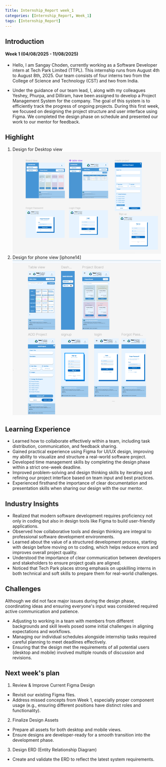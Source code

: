 ```yaml
---
Title: Internship_Report week_1
categories: [Internship_Report, Week_1]
tags: [Internship_Report]
---
```


## Introduction
#### Week 1 (04/08/2025 - 11/08/2025)
- Hello, I am Sangay Choden, currently working as a Software Developer intern at Tech Park Limited (TTPL). This internship runs from August 4th to August 8th, 2025. Our team consists of four interns two from the College of Science and Technology (CST) and two from India.

- Under the guidance of our team lead, I, along with my colleagues Yeshey, Phurpa, and Dilliram, have been assigned to develop a Project Management System for the company. The goal of this system is to efficiently track the progress of ongoing projects. During this first week, we focused on designing the project structure and user interface using Figma. We completed the design phase on schedule and presented our work to our mentor for feedback.

## Highlight
1. Design for Desktop view 
![Desktop](/assets/interns/desktop.png)
2. Design for phone view [iphone14]
![Phone](/assets/interns/phone.png)

## Learning Experience
- Learned how to collaborate effectively within a team, including task distribution, communication, and feedback sharing.
- Gained practical experience using Figma for UI/UX design, improving my ability to visualize and structure a real-world software project.
- Developed time management skills by completing the design phase within a strict one-week deadline.
- Improved problem-solving and design thinking skills by iterating and refining our project interface based on team input and best practices.
- Experienced firsthand the importance of clear documentation and presentation skills when sharing our design with the our mentor.

## Industry Insights
- Realized that modern software development requires proficiency not only in coding but also in design tools like Figma to build user-friendly applications.
- Observed how collaborative tools and design thinking are integral to professional software development environments.
- Learned about the value of a structured development process, starting with design before moving on to coding, which helps reduce errors and improves overall project quality.
- Understood the importance of clear communication between developers and stakeholders to ensure project goals are aligned.
- Noticed that Tech Park places strong emphasis on upskilling interns in both technical and soft skills to prepare them for real-world challenges.

## Challenges
Although we did not face major issues during the design phase, coordinating ideas and ensuring everyone's input was considered required active communication and patience.
- Adjusting to working in a team with members from different backgrounds and skill levels posed some initial challenges in aligning expectations and workflows.
- Managing our individual schedules alongside internship tasks required careful planning to meet deadlines effectively.
- Ensuring that the design met the requirements of all potential users (desktop and mobile) involved multiple rounds of discussion and revisions.

## Next week's plan
1. Review & Improve Current Figma Design
- Revisit our existing Figma files.
- Address missed concepts from Week 1, especially proper component usage (e.g., ensuring different positions have distinct roles and functionality).

2. Finalize Design Assets
- Prepare all assets for both desktop and mobile views.
- Ensure designs are developer-ready for a smooth transition into the development phase.

3. Design ERD (Entity Relationship Diagram)
- Create and validate the ERD to reflect the latest system requirements.

